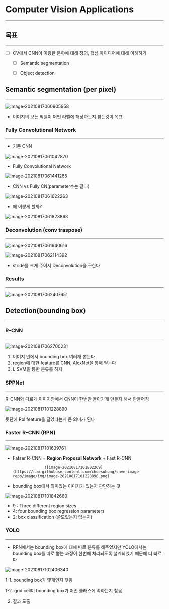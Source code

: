 # Computer Vision Applications

----------------------------

## 목표

------------------------------------

- [ ] CV에서 CNN이 이용한 분야에 대해 정의, 핵심 아이디어에 대해 이해하기
  - [ ] Semantic segmentation
  - [ ] Object detection



## Semantic segmentation (per pixel)

--------------------

![image-20210817060905958](https://raw.githubusercontent.com/choesuhong/save-image-repo/image/img/image-20210817060905958.png)

- 이미지의 모든 픽셀이 어떤 라벨에 해당하는지 찾는것이 목표

### Fully Convolutional Network

--------------------------------------------

- 기존 CNN

![image-20210817061042870](https://raw.githubusercontent.com/choesuhong/save-image-repo/image/img/image-20210817061042870.png)

- Fully Convolutional Network

![image-20210817061441265](https://raw.githubusercontent.com/choesuhong/save-image-repo/image/img/image-20210817061441265.png)

- CNN vs Fully CN(parameter수는 같다)

![image-20210817061622263](https://raw.githubusercontent.com/choesuhong/save-image-repo/image/img/image-20210817061622263.png)

- 왜 이렇게 할까?

![image-20210817061823863](https://raw.githubusercontent.com/choesuhong/save-image-repo/image/img/image-20210817061940616.png)



### Deconvolution (conv traspose)

-----------------------

![image-20210817061940616](https://raw.githubusercontent.com/choesuhong/save-image-repo/image/img/image-20210817061823863.png)

![image-20210817062114392](https://raw.githubusercontent.com/choesuhong/save-image-repo/image/img/image-20210817062700231.png)

- stride를 크게 주어서 Deconvolution을 구한다



### Results

-------------------------

![image-20210817062407651](https://raw.githubusercontent.com/choesuhong/save-image-repo/image/img/image-20210817062407651.png)



## Detection(bounding box)

-------------------------------

### R-CNN

-------------------------

![image-20210817062700231](https://raw.githubusercontent.com/choesuhong/save-image-repo/image/img/image-20210817062114392.png)

1) 이미지 안에서 bounding box 여러개 뽑는다
2) region에 대한 feature를 CNN, AlexNet을 통해 얻는다
3) L SVM을 통한 분류를 하자



### SPPNet

---------------

R-CNN와 다르게 이미지안에서 CNN이 한번만 돌아가게 만들자 해서 만들어짐

![image-20210817101228890](https://raw.githubusercontent.com/choesuhong/save-image-repo/image/img/image-20210817101639761.png)

뒷단에 Rol feature을 달았다는게 큰 의미가 된다



### Faster R-CNN (RPN)

------------------------------

![image-20210817101639761](https://raw.githubusercontent.com/choesuhong/save-image-repo/image/img/image-20210817101842660.png)

- Fatser R-CNN = **Region Proposal Network** + Fast R-CNN

   					![image-20210817101802269](https://raw.githubusercontent.com/choesuhong/save-image-repo/image/img/image-20210817101228890.png)

- bounding box에서 의미있는 이미지가 있는지 판단하는 것

![image-20210817101842660](https://raw.githubusercontent.com/choesuhong/save-image-repo/image/img/image-20210817102406340.png)

- 9 : Three different region sizes
- 4: four bounding box regression parameters
- 2: box classification (쓸모있는지 없는지)



### YOLO

-------------------------------------------------------

- RPN에서는 bounding box에 대해 따로 분류를 해주었지만 YOLO에서는 bounding box를 따로 뽑는 과정이 한번에 처리되도록 설계되었기 때문에 더 빠르다

![image-20210817102406340](https://raw.githubusercontent.com/choesuhong/save-image-repo/image/img/image-20210817101802269.png)

1-1. bounding box가 몇개인지 찾음

1-2. grid cell이 bounding box가 어떤 클래스에 속하는지 찾음

2. 결과 도출



